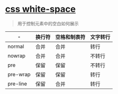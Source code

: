 [css white-space](https://developer.mozilla.org/zh-CN/docs/Web/CSS/white-space)
==

> 用于控制元素中的空白如何展示

|-|	换行符	|空格和制表符	|文字转行|
|-|-|-|-|
|normal	|合并	|合并	|转行|
|nowrap	|合并	|合并	|不转行|
|pre	|保留	|保留	|不转行|
|pre-wrap	|保留	|保留|	转行|
|pre-line	|保留	|合并	|转行|
